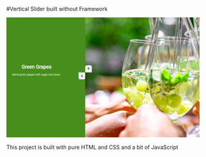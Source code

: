 #Vertical Slider built without Framework

![Vertical Slider built with HTML, CSS and javaScript](./images/ss1.png)

This project is built with pure HTML and CSS and a bit of JavaScript
